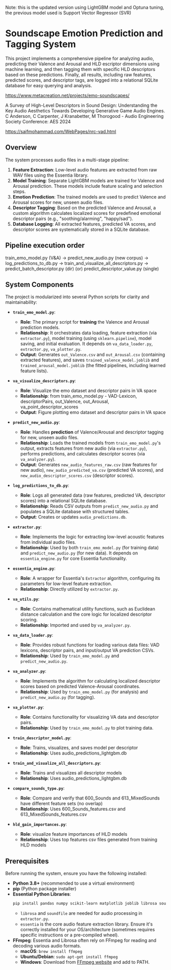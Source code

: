 Note: this is the updated version using LightGBM model and Optuna tuning, the previous model used is
Support Vector Regressor (SVR)

# Soundscape Emotion Prediction and Tagging System

This project implements a comprehensive pipeline for analyzing audio, predicting their Valence and Arousal and HLD escriptor dimensions using machine learning, and then tagging them with specific HLD descriptors based on these predictions. Finally, all results, including raw features, predicted scores, and descriptor tags, are logged into a relational SQLite database for easy querying and analysis.

https://www.metacreation.net/projects/emo-soundscapes/

A Survey of High-Level Descriptors in Sound Design: Understanding the Key Audio Aesthetics Towards Developing Generative Game Audio Engines. C Anderson, C Carpenter, J Kranabetter, M Thorogood - Audio Engineering Society Conference: AES 2024

https://saifmohammad.com/WebPages/nrc-vad.html

## Overview

The system processes audio files in a multi-stage pipeline:

1.  **Feature Extraction**: Low-level audio features are extracted from raw WAV files using the Essentia library.
2.  **Model Training**: Separate LightGBM models are trained for Valence and Arousal prediction. These models include feature scaling and selection steps.
3.  **Emotion Prediction**: The trained models are used to predict Valence and Arousal scores for new, unseen audio files.
4.  **Descriptor Tagging**: Based on the predicted Valence and Arousal, a custom algorithm calculates localized scores for predefined emotional descriptor pairs (e.g., "soothing/alarming", "happy/sad").
5.  **Database Logging**: All extracted features, predicted VA scores, and descriptor scores are systematically stored in a SQLite database.

## Pipeline execution order

train_emo_model.py (V&A) -> predict_new_audio.py (new corpus) -> log_predictions_to_db.py -> train_and_visualize_all_descriptors.py -> predict_batch_descriptor.py (dir) (or) predict_descriptor_value.py (single)

## System Components

The project is modularized into several Python scripts for clarity and maintainability:

- **`train_emo_model.py`**:

  - **Role**: The primary script for **training** the Valence and Arousal prediction models.
  - **Relationship**: It orchestrates data loading, feature extraction (via `extractor.py`), model training (using `sklearn.pipeline`), model saving, and initial evaluation. It depends on `va_data_loader.py`, `extractor.py`, `va_plotter.py`.
  - **Output**: Generates `out_Valence.csv` and `out_Arousal.csv` (containing extracted features), and saves `trained_valence_model.joblib` and `trained_arousal_model.joblib` (the fitted pipelines, including learned feature lists).

- **`va_visualize_descriptors.py`**:

  - **Role**: Visualize the emo dataset and descriptor pairs in VA space
  - **Relationship**: from train_emo_model.py - VAD-Lexicon, descriptorPairs, out_Valence, out_Arousal, va_point_descriptor_scores
  - **Output**: Figure plotting emo dataset and descriptor pairs in VA space

- **`predict_new_audio.py`**:

  - **Role**: Handles **prediction** of Valence/Arousal and descriptor tagging for new, unseen audio files.
  - **Relationship**: Loads the trained models from `train_emo_model.py`'s output, extracts features from new audio (via `extractor.py`), performs predictions, and calculates descriptor scores (via `va_analyzer.py`).
  - **Output**: Generates `new_audio_features_raw.csv` (raw features for new audio), `new_audio_predicted_va.csv` (predicted VA scores), and `new_audio_descriptor_scores.csv` (descriptor scores).

- **`log_predictions_to_db.py`**:

  - **Role**: Logs all generated data (raw features, predicted VA, descriptor scores) into a relational SQLite database.
  - **Relationship**: Reads CSV outputs from `predict_new_audio.py` and populates a SQLite database with structured tables.
  - **Output**: Creates or updates `audio_predictions.db`.

- **`extractor.py`**:

  - **Role**: Implements the logic for extracting low-level acoustic features from individual audio files.
  - **Relationship**: Used by both `train_emo_model.py` (for training data) and `predict_new_audio.py` (for new data). It depends on `essentia_engine.py` for core Essentia functionality.

- **`essentia_engine.py`**:

  - **Role**: A wrapper for Essentia's `Extractor` algorithm, configuring its parameters for low-level feature extraction.
  - **Relationship**: Directly utilized by `extractor.py`.

- **`va_utils.py`**:

  - **Role**: Contains mathematical utility functions, such as Euclidean distance calculation and the core logic for localized descriptor scoring.
  - **Relationship**: Imported and used by `va_analyzer.py`.

- **`va_data_loader.py`**:

  - **Role**: Provides robust functions for loading various data files: VAD lexicons, descriptor pairs, and input/output VA prediction CSVs.
  - **Relationship**: Used by `train_emo_model.py` and `predict_new_audio.py`.

- **`va_analyzer.py`**:

  - **Role**: Implements the algorithm for calculating localized descriptor scores based on predicted Valence-Arousal coordinates.
  - **Relationship**: Used by `train_emo_model.py` (for analysis) and `predict_new_audio.py` (for tagging).

- **`va_plotter.py`**:

  - **Role**: Contains functionality for visualizing VA data and descriptor pairs.
  - **Relationship**: Used by `train_emo_model.py` to plot training data.

- **`train_descriptor_model.py`**:

  - **Role**: Trains, visualizes, and saves model per descriptor
  - **Relationship**: Uses audio_predictions_lightgbm.db

- **`train_and_visualize_all_descriptors.py`**:

  - **Role**: Trains and visualizes all descriptor models
  - **Relationship**: Uses audio_predictions_lightgbm.db

- **`compare_sounds_type.py`**:

  - **Role**: Compare and verify that 600_Sounds and 613_MixedSounds have different feature sets (no overlap)
  - **Relationship**: Uses 600_Sounds_features.csv and 613_MixedSounds_features.csv

- **`hld_gain_importances.py`**:
  - **Role**: visualize feature importances of HLD models
  - **Relationship**: Uses top features csv files generated from training HLD models

## Prerequisites

Before running the system, ensure you have the following installed:

- **Python 3.8+** (recommended to use a virtual environment)
- **pip** (Python package installer)
- **Essential Python Libraries**:
  ```bash
  pip install pandas numpy scikit-learn matplotlib joblib librosa soundfile essentia
  ```
  - `librosa` and `soundfile` are needed for audio processing in `extractor.py`.
  - `essentia` is the core audio feature extraction library. Ensure it's correctly installed for your OS/architecture (sometimes requires specific instructions or a pre-compiled wheel).
- **FFmpeg**: Essentia and Librosa often rely on FFmpeg for reading and decoding various audio formats.
  - **macOS**: `brew install ffmpeg`
  - **Ubuntu/Debian**: `sudo apt-get install ffmpeg`
  - **Windows**: Download from [FFmpeg website](https://ffmpeg.org/download.html) and add to PATH.
